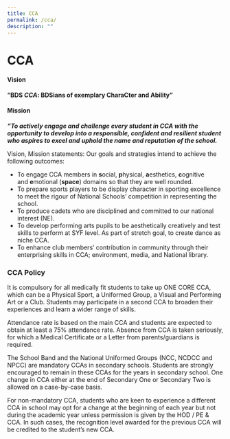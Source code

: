 ```yaml
---
title: CCA
permalink: /cca/
description: ""
---
```

CCA
===

#### Vision

**“BDS *CCA*: BDSians of exemplary CharaCter and Ability”** 


#### Mission


**_“To actively engage and challenge every student in CCA with the opportunity to develop into a responsible, confident and resilient student who aspires to excel and_** **_uphold the name and reputation of the school._**

Vision, Mission statements: Our goals and strategies intend to achieve the following outcomes:   

*   To engage CCA members in **s**ocial, **p**hysical, **a**esthetics, **c**ognitive and **e**motional (**space**) domains so that they are well rounded.
*   To prepare sports players to be display character in sporting excellence to meet the rigour of National Schools’ competition in representing the school.
*   To produce cadets who are disciplined and committed to our national interest (NE).
*   To develop performing arts pupils to be aesthetically creatively and test skills to perform at SYF level. As part of stretch goal, to create dance as niche CCA.
*   To enhance club members’ contribution in community through their enterprising skills in CCA; environment, media, and National library. 

 
### CCA Policy


It is compulsory for all medically fit students to take up ONE CORE CCA, which can be a Physical Sport, a Uniformed Group, a Visual and Performing Art or a Club. Students may participate in a second CCA to broaden their experiences and learn a wider range of skills.

  

Attendance rate is based on the main CCA and students are expected to obtain at least a 75% attendance rate. Absence from CCA is taken seriously, for which a Medical Certificate or a Letter from parents/guardians is required.

  

The School Band and the National Uniformed Groups (NCC, NCDCC and NPCC) are mandatory CCAs in secondary schools. Students are strongly encouraged to remain in these CCAs for the years in secondary school. One change in CCA either at the end of Secondary One or Secondary Two is allowed on a case-by-case basis.

  

For non-mandatory CCA, students who are keen to experience a different CCA in school may opt for a change at the beginning of each year but not during the academic year unless permission is given by the HOD / PE & CCA. In such cases, the recognition level awarded for the previous CCA will be credited to the student’s new CCA.